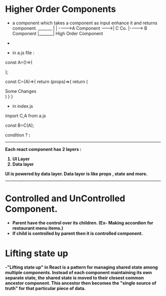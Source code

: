 # Higher Order Components
- a component which takes a component as input enhance it and returns component.
                      _______
                     |       |
---->A Component --->| C Co. |----> B Component
                     |_______|
                     High Order
                     Component

- 

- in a.js file :

const A=()=>{

};

const C=(A)=>{
    return (props)=>{
        return (
        <div>Some Changes</div>
        <A props={..props}>
        )
    }
}

- in index.js

import C,A from a.js

const B=C(A);

  condition ? <B props={pr}> : <A props={pr}>

--------------------------------------------------------------------------------------------------------

Each react component has 2 layers :
1) UI Layer
2) Data layer

UI is powered by data layer.
Data layer is like props , state and more.

--------------------------------------------------------------------------------------------------------

# Controlled and UnControlled Component.

- Parent have the control over its children. (Ex- Making accordion for restaurant menu items.)
- If child is controlled by parent then it is controlled component.

# Lifting state up 

-"Lifting state up" in React is a pattern for managing shared state among multiple components. Instead of each component maintaining its own separate state, the shared state is moved to their closest common ancestor component. This ancestor then becomes the "single source of truth" for that particular piece of data. 
   